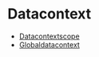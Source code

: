 # Datacontext

* [Datacontextscope](./datacontextscope.md)
* [Globaldatacontext](./globaldatacontext.md)
